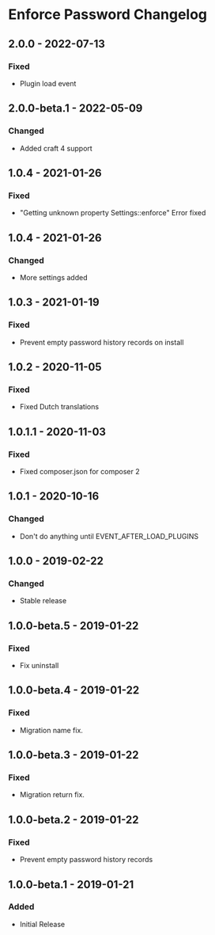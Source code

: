 # Enforce Password Changelog

## 2.0.0 - 2022-07-13
### Fixed
- Plugin load event

## 2.0.0-beta.1 - 2022-05-09
### Changed
- Added craft 4 support

## 1.0.4 - 2021-01-26
### Fixed
- "Getting unknown property Settings::enforce" Error fixed

## 1.0.4 - 2021-01-26
### Changed
- More settings added

## 1.0.3 - 2021-01-19
### Fixed
- Prevent empty password history records on install

## 1.0.2 - 2020-11-05
### Fixed
- Fixed Dutch translations

## 1.0.1.1 - 2020-11-03
### Fixed
- Fixed composer.json for composer 2

## 1.0.1 - 2020-10-16
### Changed
- Don't do anything until EVENT_AFTER_LOAD_PLUGINS

## 1.0.0 - 2019-02-22
### Changed
- Stable release

## 1.0.0-beta.5 - 2019-01-22
### Fixed
- Fix uninstall

## 1.0.0-beta.4 - 2019-01-22
### Fixed
- Migration name fix.

## 1.0.0-beta.3 - 2019-01-22
### Fixed
- Migration return fix.

## 1.0.0-beta.2 - 2019-01-22
### Fixed
- Prevent empty password history records

## 1.0.0-beta.1 - 2019-01-21
### Added
- Initial Release
